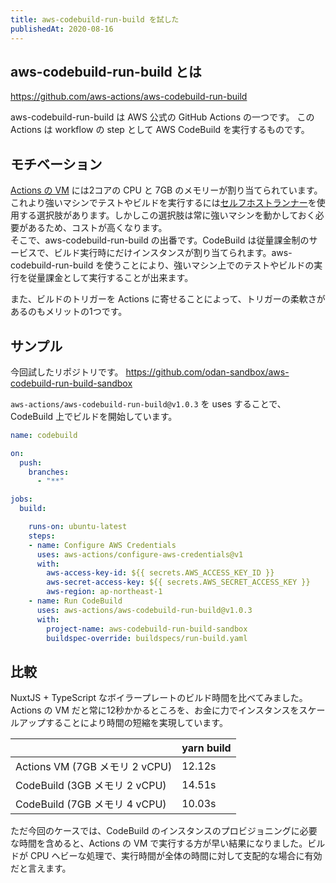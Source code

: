 ```yaml
---
title: aws-codebuild-run-build を試した
publishedAt: 2020-08-16
---
```


## aws-codebuild-run-build とは
https://github.com/aws-actions/aws-codebuild-run-build

aws-codebuild-run-build は AWS 公式の GitHub Actions の一つです。
この Actions は workflow の step として AWS CodeBuild を実行するものです。

## モチベーション
[Actions の VM](https://docs.github.com/en/actions/reference/virtual-environments-for-github-hosted-runners#supported-runners-and-hardware-resources) には2コアの CPU と 7GB のメモリーが割り当てられています。
これより強いマシンでテストやビルドを実行するには[セルフホストランナー](https://docs.github.com/ja/actions/hosting-your-own-runners/about-self-hosted-runners)を使用する選択肢があります。しかしこの選択肢は常に強いマシンを動かしておく必要があるため、コストが高くなります。  
そこで、aws-codebuild-run-build の出番です。CodeBuild は従量課金制のサービスで、ビルド実行時にだけインスタンスが割り当てられます。aws-codebuild-run-build を使うことにより、強いマシン上でのテストやビルドの実行を従量課金として実行することが出来ます。  

また、ビルドのトリガーを Actions に寄せることによって、トリガーの柔軟さがあるのもメリットの1つです。

## サンプル
今回試したリポジトリです。
https://github.com/odan-sandbox/aws-codebuild-run-build-sandbox

`aws-actions/aws-codebuild-run-build@v1.0.3` を uses することで、CodeBuild 上でビルドを開始しています。

```yml
name: codebuild

on:
  push:
    branches:
      - "**"

jobs:
  build:

    runs-on: ubuntu-latest
    steps:
    - name: Configure AWS Credentials
      uses: aws-actions/configure-aws-credentials@v1
      with:
        aws-access-key-id: ${{ secrets.AWS_ACCESS_KEY_ID }}
        aws-secret-access-key: ${{ secrets.AWS_SECRET_ACCESS_KEY }}
        aws-region: ap-northeast-1
    - name: Run CodeBuild
      uses: aws-actions/aws-codebuild-run-build@v1.0.3
      with:
        project-name: aws-codebuild-run-build-sandbox
        buildspec-override: buildspecs/run-build.yaml
```

## 比較
NuxtJS + TypeScript なボイラープレートのビルド時間を比べてみました。  
Actions の VM だと常に12秒かかるところを、お金に力でインスタンスをスケールアップすることにより時間の短縮を実現しています。

||yarn build|
|-|-|
|Actions VM (7GB メモリ 2 vCPU)|12.12s|
|CodeBuild (3GB メモリ 2 vCPU)|14.51s|
|CodeBuild (7GB メモリ 4 vCPU)|10.03s|

ただ今回のケースでは、CodeBuild のインスタンスのプロビジョニングに必要な時間を含めると、Actions の VM で実行する方が早い結果になりました。ビルドが CPU ヘビーな処理で、実行時間が全体の時間に対して支配的な場合に有効だと言えます。
